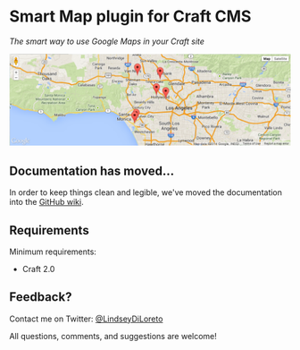 # Smart Map plugin for Craft CMS

_The smart way to use Google Maps in your Craft site_

![](smartmap/resources/images/map-example.png)

## Documentation has moved...

In order to keep things clean and legible, we've moved the documentation into the [GitHub wiki](https://github.com/lindseydiloreto/craft-smartmap/wiki).

## Requirements

Minimum requirements:
 - Craft 2.0

## Feedback?

Contact me on Twitter: [@LindseyDiLoreto](https://twitter.com/LindseyDiLoreto)

All questions, comments, and suggestions are welcome!